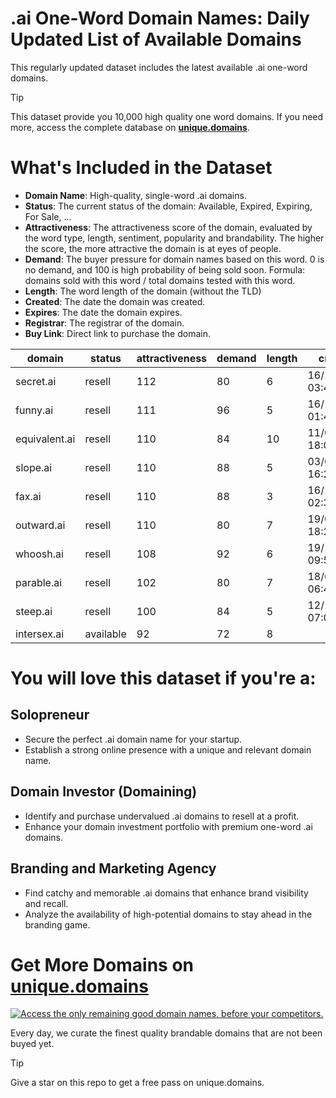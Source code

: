 
# .ai One-Word Domain Names: Daily Updated List of Available Domains

This regularly updated dataset includes the latest available .ai one-word domains.

> [!TIP]
> This dataset provide you 10,000 high quality one word domains.
> If you need more, access the complete database on **[unique.domains](https://unique.domains?utm_source=github&utm_medium=dataset&utm_campaign=.ai&utm_content=description.top)**.

# What's Included in the Dataset

- **Domain Name**: High-quality, single-word .ai domains.
- **Status**: The current status of the domain: Available, Expired, Expiring, For Sale, ...
- **Attractiveness**: The attractiveness score of the domain, evaluated by the word type, length, sentiment, popularity and brandability. The higher the score, the more attractive the domain is at eyes of people.
- **Demand**: The buyer pressure for domain names based on this word. 0 is no demand, and 100 is high probability of being sold soon. Formula: domains sold with this word / total domains tested with this word.
- **Length**: The word length of the domain (without the TLD)
- **Created**: The date the domain was created.
- **Expires**: The date the domain expires.
- **Registrar**: The registrar of the domain.
- **Buy Link**: Direct link to purchase the domain.

| domain        | status    | attractiveness | demand | length | created          | expires          | registrar             | sectors                                |
| ------------- | --------- | -------------- | ------ | ------ | ---------------- | ---------------- | --------------------- | -------------------------------------- |
| secret.ai     | resell    | 112            | 80     | 6      | 16/12/2017 03:48 | 12/09/2026 03:48 | NameCheap, Inc.       | Entertainment,General,Media,Technology |
| funny.ai      | resell    | 111            | 96     | 5      | 16/12/2017 01:42 | 21/07/2027 01:42 | NameCheap, Inc.       | Arts,Entertainment,Media               |
| equivalent.ai | resell    | 110            | 84     | 10     | 11/08/2022 18:04 | 11/08/2026 18:04 | NameCheap, Inc.       | Mathematics,Science,Technology         |
| slope.ai      | resell    | 110            | 88     | 5      | 03/03/2025 16:23 | 03/03/2027 16:23 | NameCheap, Inc.       | Construction,Engineering,Geography     |
| fax.ai        | resell    | 110            | 88     | 3      | 16/12/2017 02:32 | 29/12/2028 02:32 | Lemonev               | Business,Technology,Telecommunications |
| outward.ai    | resell    | 110            | 80     | 7      | 19/03/2019 18:23 | 19/03/2029 18:23 | NameCheap, Inc.       | Business,Media                         |
| whoosh.ai     | resell    | 108            | 92     | 6      | 19/10/2021 09:51 | 19/10/2025 09:51 | 101domain GRS Limited | Entertainment,Media,Sports             |
| parable.ai    | resell    | 102            | 80     | 7      | 18/06/2018 06:44 | 18/06/2026 06:44 | NameCheap, Inc.       | Arts,Education                         |
| steep.ai      | resell    | 100            | 84     | 5      | 12/12/2020 07:00 | 12/12/2026 07:00 | NameCheap, Inc.       | Food and Beverage,Real Estate,Travel   |
| intersex.ai   | available | 92             | 72     | 8      |                  |                  |                       | Education,Healthcare,Media             |

# You will love this dataset if you're a:

## Solopreneur

- Secure the perfect .ai domain name for your startup.
- Establish a strong online presence with a unique and relevant domain name.

## Domain Investor (Domaining)

- Identify and purchase undervalued .ai domains to resell at a profit.
- Enhance your domain investment portfolio with premium one-word .ai domains.

## Branding and Marketing Agency

- Find catchy and memorable .ai domains that enhance brand visibility and recall.
- Analyze the availability of high-potential domains to stay ahead in the branding game.

# Get More Domains on [unique.domains](https://unique.domains?utm_source=github&utm_medium=dataset&utm_campaign=.ai&utm_content=description.bottom)

[![Access the only remaining good domain names, before your competitors.](https://github.ai/UniqueDomains/ai-oneword-domains/blob/main/unique.domains.jpg?raw=true)](https://unique.domains?utm_source=github&utm_medium=dataset&utm_campaign=.ai&utm_content=description.image)

Every day, we curate the finest quality brandable domains that are not been buyed yet.

> [!TIP]
> Give a star on this repo to get a free pass on unique.domains.
        